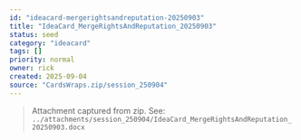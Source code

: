 ```yaml
---
id: "ideacard-mergerightsandreputation-20250903"
title: "IdeaCard_MergeRightsAndReputation_20250903"
status: seed
category: "ideacard"
tags: []
priority: normal
owner: rick
created: 2025-09-04
source: "CardsWraps.zip/session_250904"
---
```


> Attachment captured from zip. See: `../attachments/session_250904/IdeaCard_MergeRightsAndReputation_20250903.docx`
